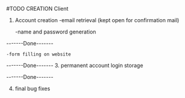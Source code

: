 #TODO
CREATION Client
1. Account creation
    -email retrieval (kept open for confirmation mail)
   
    -name and password generation

-------Done-------
   
    -form filling on website
   
-------Done-------
3. permanent account login storage

-------Done-------

4. final bug fixes 